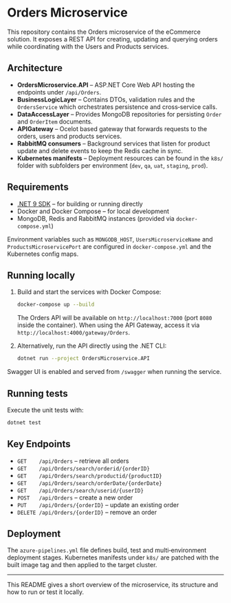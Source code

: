 # Orders Microservice

This repository contains the Orders microservice of the eCommerce solution. It exposes a REST API for creating, updating and querying orders while coordinating with the Users and Products services.

## Architecture

- **OrdersMicroservice.API** – ASP.NET Core Web API hosting the endpoints under `/api/Orders`.
- **BusinessLogicLayer** – Contains DTOs, validation rules and the `OrdersService` which orchestrates persistence and cross‑service calls.
- **DataAccessLayer** – Provides MongoDB repositories for persisting `Order` and `OrderItem` documents.
- **APIGateway** – Ocelot based gateway that forwards requests to the orders, users and products services.
- **RabbitMQ consumers** – Background services that listen for product update and delete events to keep the Redis cache in sync.
- **Kubernetes manifests** – Deployment resources can be found in the `k8s/` folder with subfolders per environment (`dev`, `qa`, `uat`, `staging`, `prod`).

## Requirements

- [.NET 9 SDK](https://dotnet.microsoft.com/) – for building or running directly
- Docker and Docker Compose – for local development
- MongoDB, Redis and RabbitMQ instances (provided via `docker-compose.yml`)

Environment variables such as `MONGODB_HOST`, `UsersMicroserviceName` and `ProductsMicroservicePort` are configured in `docker-compose.yml` and the Kubernetes config maps.

## Running locally

1. Build and start the services with Docker Compose:
   ```bash
   docker-compose up --build
   ```
   The Orders API will be available on `http://localhost:7000` (port `8080` inside the container). When using the API Gateway, access it via `http://localhost:4000/gateway/Orders`.

2. Alternatively, run the API directly using the .NET CLI:
   ```bash
   dotnet run --project OrdersMicroservice.API
   ```

Swagger UI is enabled and served from `/swagger` when running the service.

## Running tests

Execute the unit tests with:
```bash
dotnet test
```

## Key Endpoints

- `GET    /api/Orders` – retrieve all orders
- `GET    /api/Orders/search/orderid/{orderID}`
- `GET    /api/Orders/search/productid/{productID}`
- `GET    /api/Orders/search/orderDate/{orderDate}`
- `GET    /api/Orders/search/userid/{userID}`
- `POST   /api/Orders` – create a new order
- `PUT    /api/Orders/{orderID}` – update an existing order
- `DELETE /api/Orders/{orderID}` – remove an order

## Deployment

The `azure-pipelines.yml` file defines build, test and multi‑environment deployment stages. Kubernetes manifests under `k8s/` are patched with the built image tag and then applied to the target cluster.

---
This README gives a short overview of the microservice, its structure and how to run or test it locally.
